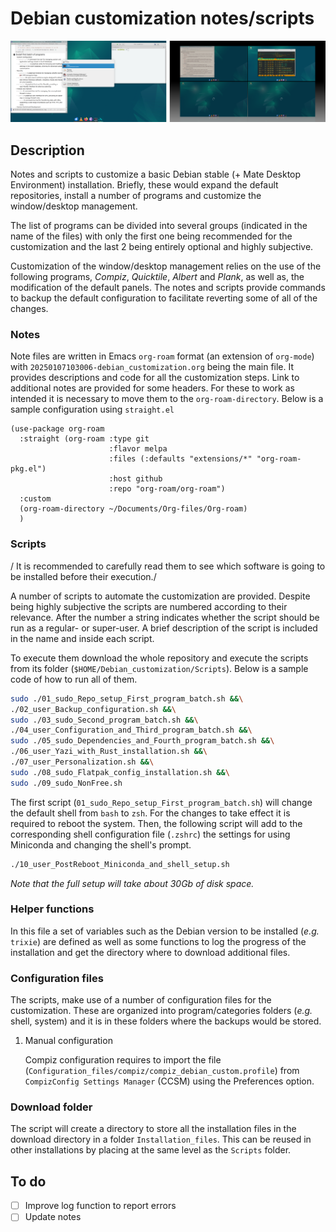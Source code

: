 # Debian customization notes/scripts

![img](Readme_aux/Desktop.png "Screenshots of customized Debian. Left, Albert application launcher. Right Changing workspaces.")


## Description

Notes and scripts to customize a basic Debian stable (+ Mate Desktop Environment) installation. Briefly, these would expand the default repositories, install a number of programs and customize the window/desktop management.

The list of programs can be divided into several groups (indicated in the name of the files) with only the first one being recommended for the customization and the last 2 being entirely optional and highly subjective.

Customization of the window/desktop management relies on the use of the following programs, *Compiz*, *Quicktile*, *Albert* and *Plank*, as well as, the modification of the default panels. The notes and scripts provide commands to backup the default configuration to facilitate reverting some of all of the changes.


### Notes

Note files are written in Emacs `org-roam` format (an extension of `org-mode`) with `20250107103006-debian_customization.org` being the main file. It provides descriptions and code for all the customization steps. Link to additional notes are provided for some headers. For these to work as intended it is necessary to move them to the `org-roam-directory`. Below is a sample configuration using `straight.el`

```emacs-lisp
(use-package org-roam
  :straight (org-roam :type git
                      :flavor melpa
                      :files (:defaults "extensions/*" "org-roam-pkg.el")
                      :host github
                      :repo "org-roam/org-roam")
  :custom
  (org-roam-directory ~/Documents/Org-files/Org-roam)
  )
```


### Scripts

/ It is recommended to carefully read them to see which software is going to be installed before their execution./

A number of scripts to automate the customization are provided. Despite being highly subjective the scripts are numbered according to their relevance. After the number a string indicates whether the script should be run as a regular- or super-user. A brief description of the script is included in the name and inside each script.

To execute them download the whole repository and execute the scripts from its folder (`$HOME/Debian_customization/Scripts`). Below is a sample code of how to run all of them.

```bash
sudo ./01_sudo_Repo_setup_First_program_batch.sh &&\
./02_user_Backup_configuration.sh &&\
sudo ./03_sudo_Second_program_batch.sh &&\
./04_user_Configuration_and_Third_program_batch.sh &&\
sudo ./05_sudo_Dependencies_and_Fourth_program_batch.sh &&\
./06_user_Yazi_with_Rust_installation.sh &&\
./07_user_Personalization.sh &&\
sudo ./08_sudo_Flatpak_config_installation.sh &&\
sudo ./09_sudo_NonFree.sh
```

The first script (`01_sudo_Repo_setup_First_program_batch.sh`) will change the default shell from `bash` to `zsh`. For the changes to take effect it is required to reboot the system. Then, the following script will add to the corresponding shell configuration file (`.zshrc`) the settings for using Miniconda and changing the shell's prompt.

```bash
./10_user_PostReboot_Miniconda_and_shell_setup.sh
```

*Note that the full setup will take about 30Gb of disk space.*


### Helper functions

In this file a set of variables such as the Debian version to be installed (*e.g.* `trixie`) are defined as well as some functions to log the progress of the installation and get the directory where to download additional files.


### Configuration files

The scripts, make use of a number of configuration files for the customization. These are organized into program/categories folders (*e.g.* shell, system) and it is in these folders where the backups would be stored.

1.  Manual configuration

    Compiz configuration requires to import the file (`Configuration_files/compiz/compiz_debian_custom.profile`) from `CompizConfig Settings Manager` (CCSM) using the Preferences option.


### Download folder

The script will create a directory to store all the installation files in the download directory in a folder `Installation_files`. This can be reused in other installations by placing at the same level as the `Scripts` folder.


## To do

-   [ ] Improve log function to report errors
-   [ ] Update notes
